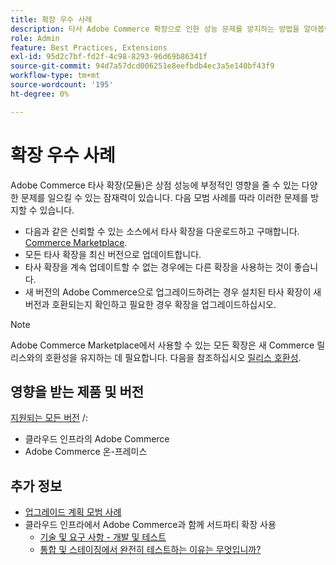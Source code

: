 ```yaml
---
title: 확장 우수 사례
description: 타사 Adobe Commerce 확장으로 인한 성능 문제를 방지하는 방법을 알아봅니다.
role: Admin
feature: Best Practices, Extensions
exl-id: 95d2c7bf-fd2f-4c98-8293-96d69b86341f
source-git-commit: 94d7a57dcd006251e8eefbdb4ec3a5e140bf43f9
workflow-type: tm+mt
source-wordcount: '195'
ht-degree: 0%

---
```


# 확장 우수 사례

Adobe Commerce 타사 확장(모듈)은 상점 성능에 부정적인 영향을 줄 수 있는 다양한 문제를 일으킬 수 있는 잠재력이 있습니다. 다음 모범 사례를 따라 이러한 문제를 방지할 수 있습니다.

- 다음과 같은 신뢰할 수 있는 소스에서 타사 확장을 다운로드하고 구매합니다. [Commerce Marketplace](https://marketplace.magento.com/extensions.html).
- 모든 타사 확장을 최신 버전으로 업데이트합니다.
- 타사 확장을 계속 업데이트할 수 없는 경우에는 다른 확장을 사용하는 것이 좋습니다.
- 새 버전의 Adobe Commerce으로 업그레이드하려는 경우 설치된 타사 확장이 새 버전과 호환되는지 확인하고 필요한 경우 확장을 업그레이드하십시오.

>[!NOTE]
>
> Adobe Commerce Marketplace에서 사용할 수 있는 모든 확장은 새 Commerce 릴리스와의 호환성을 유지하는 데 필요합니다. 다음을 참조하십시오 [릴리스 호환성](https://developer.adobe.com/commerce/marketplace/guides/sellers/compatibility/releases/).

## 영향을 받는 제품 및 버전

[지원되는 모든 버전](../../../release/versions.md) /:

- 클라우드 인프라의 Adobe Commerce
- Adobe Commerce 온-프레미스

## 추가 정보

- [업그레이드 계획 모범 사례](../../../upgrade/prepare/best-practices.md)
- 클라우드 인프라에서 Adobe Commerce과 함께 서드파티 확장 사용
   - [기술 및 요구 사항 - 개발 및 테스트](https://devdocs.magento.com/cloud/requirements/cloud-requirements.html#cloud-req-devtest)
   - [통합 및 스테이징에서 완전히 테스트하는 이유는 무엇입니까?](https://devdocs.magento.com/cloud/live/live.html#whytest)
